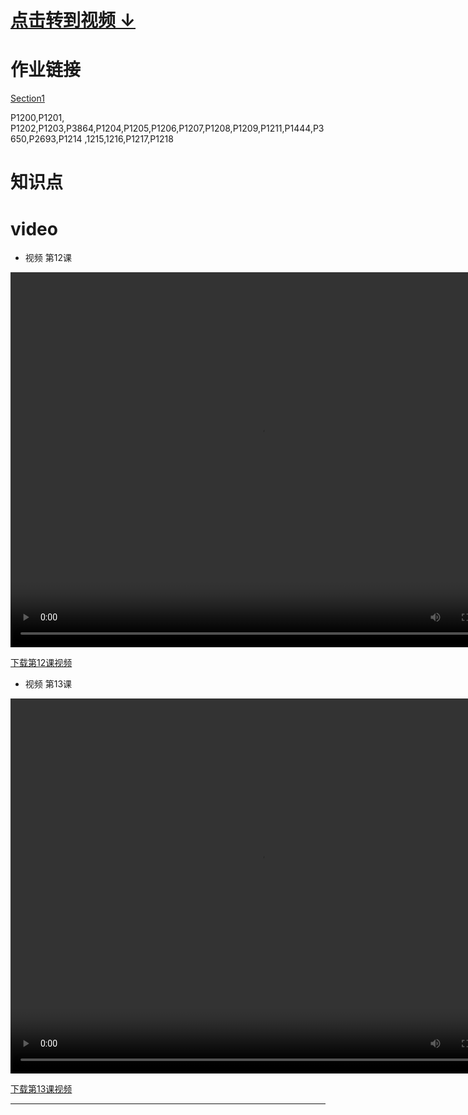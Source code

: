 # [点击转到视频 ↓ ](#video)

# 作业链接
[Section1]()

P1200,P1201,
P1202,P1203,P3864,P1204,P1205,P1206,P1207,P1208,P1209,P1211,P1444,P3650,P2693,P1214	,1215,1216,P1217,P1218

#  知识点




















# video

- 视频 第12课

<video src="https://m-pan.glitch.me/Vidies/12th.mp4" width="800px" height="600px" controls="controls"></video>

[下载第12课视频](https://m-pan.glitch.me/Vidies/12th.mp4)



- 视频 第13课

<video src="https://m-pan.glitch.me/Vidies/13th.mp4" width="800px" height="600px" controls="controls"></video>

[下载第13课视频](https://m-pan.glitch.me/Vidies/13th.mp4)


---
